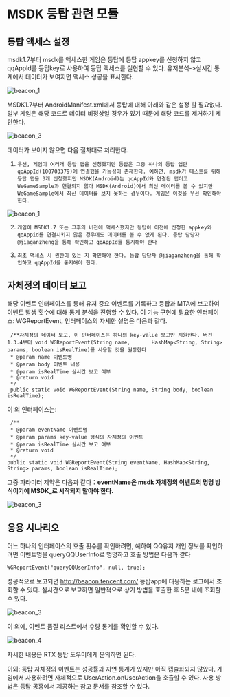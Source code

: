﻿MSDK 등탑 관련 모듈
===
등탑 액세스 설정
---
msdk1.7부터 msdk를 액세스한 게임은 등탑에 등탑 appkey를 신청하지 않고 qqAppId를 등탑key로 사용하여 등탑 액세스를 실현할 수 있다. 유저분석->실시간 통계에서 데이터가 보여지면 액세스 성공을 표시한다.

![beacon_1](./beacon_res/beacon_1.png)

MSDK1.7부터 AndroidManifest.xml에서 등탑에 대해 아래와 같은 설정 할 필요없다.일부 게임은 해당 코드로 데이터 비정상일 경우가 있기 때문에 해당 코드를 제거하기 제안한다.

![beacon_3](./beacon_3.png)

데이터가 보이지 않으면 다음 절차대로 처리한다.

1.     우선, 게임이 여러개 등탑 앱을 신청했지만 등탑은 그중 하나의 등탑 앱만 qqAppId(100703379)에 연결했을 가능성이 존재한다. 예하면, msdk가 테스트를 위해 등탑 앱을 3개 신청했지만 MSDK(Android)는 qqAppId와 연결된 앱이고 WeGameSample과 연결되지 않아 MSDK(Android)에서 최신 데이터를 볼 수 있지만 WeGameSample에서 최신 데이터를 보지 못하는 경우이다. 게임은 이것을 우선 확인해야 한다.

![beacon_1](./beacon_res/beacon_2.png)

2.     게임이 MSDK1.7 또는 그후의 버전에 액세스했지만 등탑이 이전에 신청한 appkey와 qqAppid를 연결시키지 않은 경우에도 데이터를 볼 수 없게 된다. 등탑 담당자 @jiaganzheng을 통해 확인하고 qqAppId를 통지해야 한다

3.     최초 액세스 시 권한이 있는 지 확인해야 한다. 등탑 담당자 @jiaganzheng을 통해 확인하고 qqAppId를 통지해야 한다.


자체정의 데이터 보고
---
해당 이벤트 인터페이스를 통해 유저 중요 이벤트를 기록하고 등탑과 MTA에 보고하여 이벤트 발생 횟수에 대해 통계 분석을 진행할 수 있다. 이 기능 구현에 필요한 인터페이스: WGReportEvent, 인터페이스의 자세한 설명은 다음과 같다.


     /**자체정의 데이터 보고, 이 인터페이스는 하나의 key-value 보고만 지원한다. 버전 1.3.4부터 void WGReportEvent(String name,       HashMap<String, String> params, boolean isRealTime)를 사용할 것을 권장한다
	 * @param name 이벤트명
	 * @param body 이벤트 내용
	 * @param isRealTime 실시간 보고 여부
	 * @return void
	 */
     public static void WGReportEvent(String name, String body, boolean isRealTime);

이 외 인터페이스는:
     
     /**
	 * @param eventName 이벤트명
	 * @param params key-value 형식의 자체정의 이벤트
	 * @param isRealTime 실시간 보고 여부
	 * @return void
	 */
    public static void WGReportEvent(String eventName, HashMap<String, String> params, boolean isRealTime);

그중 파라미터 제약은 다음과 같다：**eventName은 msdk 자체정의 이벤트의 명명 방식이기에 MSDK_로 시작되지 말아야 한다.**

![beacon_3](./beacon_d1.png)

응용 시나리오
---

어느 하나의 인터페이스의 호출 횟수를 확인하려면, 예하여 QQ유저 개인 정보를 확인하려면 이벤트명을 queryQQUserInfo로 명명하고 호출 방법은 다음과 같다

    WGReportEvent("queryQQUserInfo", null, true);

성공적으로 보고되면 http://beacon.tencent.com/ 등탑app에 대응하는 로그에서 조회할 수 있다. 실시간으로 보고하면 일반적으로 상기 방법을 호출한 후 5분 내에 조회할 수 있다.

![beacon_3](./beacon_d2.png)

이 외에, 이벤트 품질 리스트에서 수량 통계를 확인할 수 있다.


![beacon_4](./beacon_d3.png)

자세한 내용은 RTX 등탑 도우미에게 문의하면 된다.

이외: 등탑 자체정의 이벤트는 성공률과 지연 통계가 있지만 아직 캡슐화되지 않았다. 게임에서 사용하려면 자체적으로 UserAction.onUserAction을 호출할 수 있다. 사용 방법은 등탑 공홈에서 제공하는 참고 문서를 참조할 수 있다.